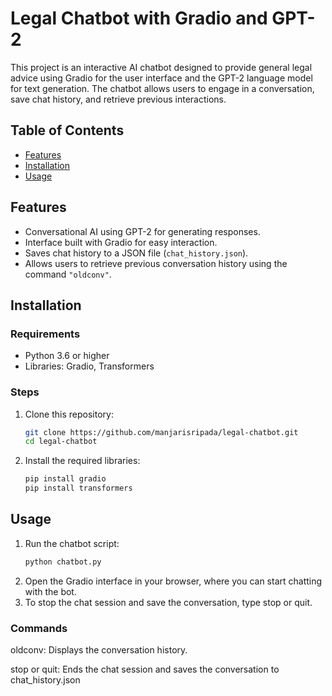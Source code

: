 # Legal Chatbot with Gradio and GPT-2

This project is an interactive AI chatbot designed to provide general legal advice using Gradio for the user interface and the GPT-2 language model for text generation. The chatbot allows users to engage in a conversation, save chat history, and retrieve previous interactions.

## Table of Contents

- [Features](#features)
- [Installation](#installation)
- [Usage](#usage)

## Features

- Conversational AI using GPT-2 for generating responses.
- Interface built with Gradio for easy interaction.
- Saves chat history to a JSON file (`chat_history.json`).
- Allows users to retrieve previous conversation history using the command `"oldconv"`.

## Installation

### Requirements

- Python 3.6 or higher
- Libraries: Gradio, Transformers

### Steps

1. Clone this repository:
   ```bash
   git clone https://github.com/manjarisripada/legal-chatbot.git
   cd legal-chatbot
2. Install the required libraries:
   ```bash
   pip install gradio
   pip install transformers

## Usage

1. Run the chatbot script:
   ```bash
   python chatbot.py
2. Open the Gradio interface in your browser, where you can start chatting with the bot.
3. To stop the chat session and save the conversation, type stop or quit.

### Commands
oldconv: Displays the conversation history.

stop or quit: Ends the chat session and saves the conversation to chat_history.json
